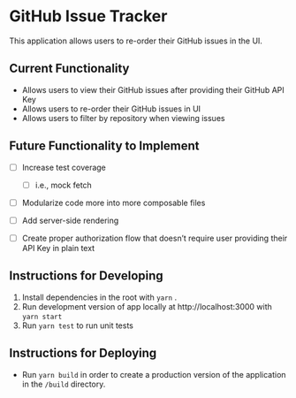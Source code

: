 # GitHub Issue Tracker

This application allows users to re-order their GitHub issues in the UI.

## Current Functionality
- Allows users to view their GitHub issues after providing their GitHub API Key
- Allows users to re-order their GitHub issues in UI
- Allows users to filter by repository when viewing issues

## Future Functionality to Implement 
- [ ] Increase test coverage
	- [ ] i.e., mock fetch
- [ ] Modularize code more into more composable files 
- [ ] Add server-side rendering 
- [ ] Create proper authorization flow that doesn’t require user providing their API Key in plain text


## Instructions for Developing 
1. Install dependencies in the root with `yarn` .
2. Run development version of app locally at http://localhost:3000 with `yarn start`
3. Run `yarn test` to run unit tests 

## Instructions for Deploying 
- Run `yarn build` in order to create a production version of the application in the `/build` directory.
 
